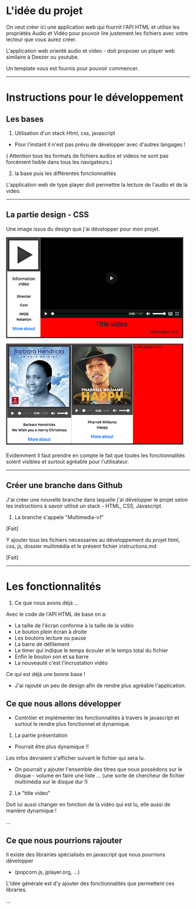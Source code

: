 # L'idée du projet

On veut créer ici une application web qui fournit l'API HTML et utilise les propriétés Audio et Vidéo pour pouvoir lire justement les fichiers avec votre lecteur que vous aurez créer.

L'application web orienté audio et video - doit proposer un player web similaire à Deezer ou youtube.

Un template vous est fournis pour pouvoir commencer.

----------------------------

# Instructions pour le développement

## Les bases

1. Utilisation d'un stack Html, css, javascript

* Pour l'instant il n'est pas prévu de développer avec d'autres langages !

( Attention tous les formats de fichiers audios et videos ne sont pas forcément lisible dans tous les navigateurs.)

2. la base puis les différentes fonctionnalités

L'application web de type player doit permettre la lecture de l'audio et de la video.

----------------------------

## La partie design - CSS

Une image issus du design que j'ai développer pour mon projet.

![Présentation projet multimédia](https://github.com/PascalR2014/Multimedia/blob/Multimedia-v1/Multimedia-v1/projet-multimedia2.png "Visuel du projet multimédia")

Evidemment il faut prendre en compte le fait que toutes les fonctionnalités soient visibles et surtout agréable pour l'utilisateur. 

----------------------------

## Créer une branche dans Github 

J'ai créer une nouvelle branche dans laquelle j'ai développer le projet selon les instructions à savoir utilisé un stack - HTML, CSS, Javascript.

1. La branche s'appele "Multimedia-v1"

[Fait]

Y ajouter tous les fichiers nécessaires au développement du projet html, css, js, dossier mulitmédia et le présent fichier instructions.md

[Fait]

----------------------------

# Les fonctionnalités

1. Ce que nous avons déjà ...

Avec le code de l'API HTML de base on a:

* La taille de l'écran conforme à la taille de la vidéo
* Le bouton plein écran à droite
* Les boutons lecture ou pause
* La barre de défilement 
* Le timer qui indique le temps écouler et le temps total du fichier
* Enfin le bouton son et sa barre 
* La nouveauté c'est l'incrustation vidéo 

Ce qui est déjà une bonne base !

* J'ai rajouté un peu de design afin de rendre plus agréable l'application.

## Ce que nous allons développer

* Contrôler et implémenter les fonctionnalités à travers le javascript et surtout le rendre plus fonctionnel et dynamique.

1. La partie présentation

* Pourrait être plus dynamique !!

Les infos devraient s'afficher suivant le fichier qui sera lu.

* On pourrait y ajouter l'ensemble des titres que nous possédons sur le disque - volume en faire une liste ... 
(une sorte de chercheur de fichier multimédia sur le disque dur !)

2. Le "title video"

Doit lui aussi changer en fonction de la vidéo qui est lu, elle aussi de manière dynamique !

...

## Ce que nous pourrions rajouter

Il existe des librairies spécialisés en javascript que nous pourrions développer 

* (popcorn.js, jplayer.org, ...)

L'idée générale est d'y ajouter des fonctionnalités que permettent ces libraries.

...









